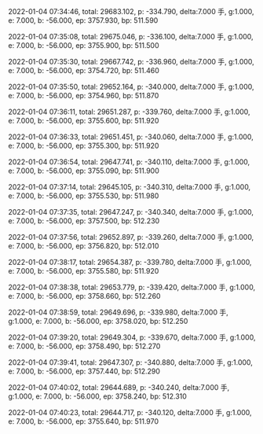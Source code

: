 2022-01-04 07:34:46, total: 29683.102, p: -334.790, delta:7.000 手, g:1.000, e: 7.000, b: -56.000, ep: 3757.930, bp: 511.590

2022-01-04 07:35:08, total: 29675.046, p: -336.100, delta:7.000 手, g:1.000, e: 7.000, b: -56.000, ep: 3755.900, bp: 511.500

2022-01-04 07:35:30, total: 29667.742, p: -336.960, delta:7.000 手, g:1.000, e: 7.000, b: -56.000, ep: 3754.720, bp: 511.460

2022-01-04 07:35:50, total: 29652.164, p: -340.000, delta:7.000 手, g:1.000, e: 7.000, b: -56.000, ep: 3754.960, bp: 511.870

2022-01-04 07:36:11, total: 29651.287, p: -339.760, delta:7.000 手, g:1.000, e: 7.000, b: -56.000, ep: 3755.600, bp: 511.920

2022-01-04 07:36:33, total: 29651.451, p: -340.060, delta:7.000 手, g:1.000, e: 7.000, b: -56.000, ep: 3755.300, bp: 511.920

2022-01-04 07:36:54, total: 29647.741, p: -340.110, delta:7.000 手, g:1.000, e: 7.000, b: -56.000, ep: 3755.090, bp: 511.900

2022-01-04 07:37:14, total: 29645.105, p: -340.310, delta:7.000 手, g:1.000, e: 7.000, b: -56.000, ep: 3755.530, bp: 511.980

2022-01-04 07:37:35, total: 29647.247, p: -340.340, delta:7.000 手, g:1.000, e: 7.000, b: -56.000, ep: 3757.500, bp: 512.230

2022-01-04 07:37:56, total: 29652.897, p: -339.260, delta:7.000 手, g:1.000, e: 7.000, b: -56.000, ep: 3756.820, bp: 512.010

2022-01-04 07:38:17, total: 29654.387, p: -339.780, delta:7.000 手, g:1.000, e: 7.000, b: -56.000, ep: 3755.580, bp: 511.920

2022-01-04 07:38:38, total: 29653.779, p: -339.420, delta:7.000 手, g:1.000, e: 7.000, b: -56.000, ep: 3758.660, bp: 512.260

2022-01-04 07:38:59, total: 29649.696, p: -339.980, delta:7.000 手, g:1.000, e: 7.000, b: -56.000, ep: 3758.020, bp: 512.250

2022-01-04 07:39:20, total: 29649.304, p: -339.670, delta:7.000 手, g:1.000, e: 7.000, b: -56.000, ep: 3758.490, bp: 512.270

2022-01-04 07:39:41, total: 29647.307, p: -340.880, delta:7.000 手, g:1.000, e: 7.000, b: -56.000, ep: 3757.440, bp: 512.290

2022-01-04 07:40:02, total: 29644.689, p: -340.240, delta:7.000 手, g:1.000, e: 7.000, b: -56.000, ep: 3758.240, bp: 512.310

2022-01-04 07:40:23, total: 29644.717, p: -340.120, delta:7.000 手, g:1.000, e: 7.000, b: -56.000, ep: 3755.640, bp: 511.970